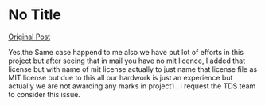 # No Title

[Original Post](https://discourse.onlinedegree.iitm.ac.in/t/171141/405)

<p>Yes,the Same case happend to me also we have put lot of efforts in this project but after seeing that in mail you have no mit licence, I added that license but with name of mit license actually to just name that license file as MIT license but due to this all our hardwork is just an experience but actually we are not awarding any marks in project1 . I request the TDS team to consider this issue.</p>